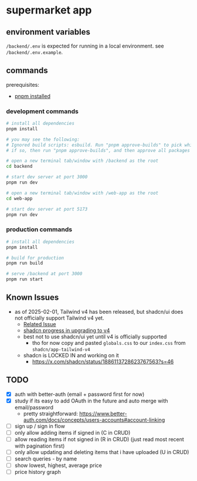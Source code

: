 # supermarket app

## environment variables

`/backend/.env` is expected for running in a local environment. see `/backend/.env.example`.

## commands

prerequisites: 
- [pnpm installed](https://pnpm.io/installation)

### development commands

```bash
# install all dependencies
pnpm install

# you may see the following:
# Ignored build scripts: esbuild. Run "pnpm approve-builds" to pick which dependencies should be allowed to run scripts.
# if so, then run "pnpm approve-builds", and then approve all packages to build
```

```bash
# open a new terminal tab/window with /backend as the root
cd backend

# start dev server at port 3000
pnpm run dev
```

```bash
# open a new terminal tab/window with /web-app as the root
cd web-app

# start dev server at port 5173
pnpm run dev
```

### production commands

```bash
# install all dependencies
pnpm install

# build for production
pnpm run build

# serve /backend at port 3000
pnpm run start
```

## Known Issues
- as of 2025-02-01, Tailwind v4 has been released, but shadcn/ui does not officially support Tailwind v4 yet.
    - [Related Issue](https://github.com/shadcn-ui/ui/discussions/2996)
    - [shadcn progress in upgrading to v4](https://github.com/shadcn/app-tailwind-v4)
    - best not to use shadcn/ui yet until v4 is officially supported
        - tho for now copy and pasted `globals.css` to our `index.css` from `shadcn/app-tailwind-v4`
    - shadcn is LOCKED IN and working on it
        - https://x.com/shadcn/status/1886113728623767563?s=46

## TODO

- [x] auth with better-auth (email + password first for now)
- [x] study if its easy to add OAuth in the future and auto merge with email/password
    - pretty straightforward: https://www.better-auth.com/docs/concepts/users-accounts#account-linking
- [ ] sign up / sign in flow
- [ ] only allow adding items if signed in (C in CRUD)
- [ ] allow reading items if not signed in (R in CRUD) (just read most recent with pagination first)
- [ ] only allow updating and deleting items that i have uploaded (U in CRUD)
- [ ] search queries - by name
- [ ] show lowest, highest, average price
- [ ] price history graph